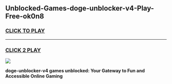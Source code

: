 
## Unblocked-Games-doge-unblocker-v4-Play-Free-ok0n8
<h3>
<a href="https://premium76.site?title=doge-unblocker-v4&ref=20M">CLICK TO PLAY</a></h3>
<hr>

<h3>
<a href="https://premium76.site?title=doge-unblocker-v4&ref=20M">CLICK 2 PLAY</a>
  
</h3>

<a href="https://premium76.site?title=doge-unblocker-v4&ref=19M"><img src="https://clearcache.store/games.png"></a>


**doge-unblocker-v4 games unblocked: Your Gateway to Fun and Accessible Online Gaming**
